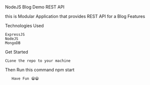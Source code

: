 NodeJS Blog Demo REST API

this is Modular Application that provides REST API for a Blog
Features


Technologies Used

    ExpressJS
    NodeJS
    MongoDB

Get Started

    CLone the repo to your machine

Then Run this command 
    npm start


       Have Fun 😁😁
